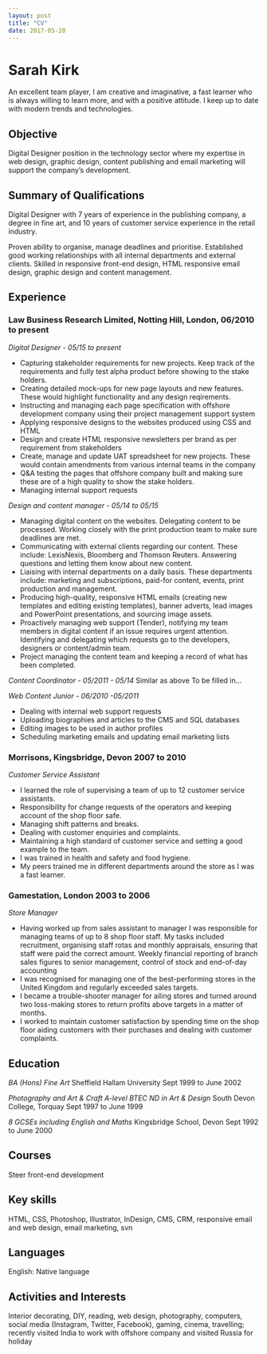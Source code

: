 ```yaml
---
layout: post
title: "CV"
date: 2017-05-20
---
```


# Sarah Kirk

An excellent team player, I am creative and imaginative, a fast learner who is always willing to learn more, and with a positive attitude. I keep up to date with modern trends and technologies.

## Objective
Digital Designer position in the technology sector where my expertise in web design, graphic design, content publishing and email marketing will support the company’s development.

## Summary of Qualifications
Digital Designer with 7 years of experience in the publishing company, a degree in fine art, and 10 years of customer service experience in the retail industry.

Proven ability to organise, manage deadlines and prioritise.
Established good working relationships with all internal departments and external clients.
Skilled in responsive front-end design, HTML responsive email design, graphic design and content management.

## Experience
### Law Business Research Limited, Notting Hill, London, 06/2010 to present
*Digital Designer - 05/15 to present*
- Capturing stakeholder requirements for new projects. Keep track of the requirements and fully test alpha product before showing to the stake holders. 
- Creating detailed mock-ups for new page layouts and new features. These would highlight functionality and any design reqirements.
- Instructing and managing each page specification with offshore development company using their project management support system
- Applying responsive designs to the websites produced using CSS and HTML
- Design and create HTML responsive newsletters per brand as per requirement from stakeholders
- Create, manage and update UAT spreadsheet for new projects. These would contain amendments from various internal teams in the company
- Q&A testing the pages that offshore company built and making sure these are of a high quality to show the stake holders.
- Managing internal support requests 

*Design and content manager - 05/14 to 05/15*
- Managing digital content on the websites. Delegating content to be processed. Working closely with the print production team to make sure deadlines are met.
- Communicating with external clients regarding our content. These include: LexisNexis, Bloomberg and Thomson Reuters. Answering questions and letting them know about new content. 
- Liaising with internal departments on a daily basis. These departments include: marketing and subscriptions, paid-for content, events, print production and management.
- Producing high-quality, responsive HTML emails (creating new templates and editing existing templates), banner adverts, lead images and PowerPoint presentations, and sourcing image assets.
- Proactively managing web support (Tender), notifying my team members in digital content if an issue requires urgent attention. Identifying and delegating which requests go to the developers, designers or content/admin team.
- Project managing the content team and keeping a record of what has been completed.

*Content Coordinator - 05/2011 - 05/14*
Similar as above 
To be filled in...

*Web Content Junior - 06/2010 -05/2011*
- Dealing with internal web support requests
- Uploading biographies and articles to the CMS and SQL databases
- Editing images to be used in author profiles
- Scheduling marketing emails and updating email marketing lists

### Morrisons, Kingsbridge, Devon	2007 to 2010
*Customer Service Assistant*
- I learned the role of supervising a team of up to 12 customer service assistants.	
- Responsibility for change requests of the operators and keeping account of the shop floor safe.
- Managing shift patterns and breaks.
- Dealing with customer enquiries and complaints.
- Maintaining a high standard of customer service and setting a good example to the team.
- I was trained in health and safety and food hygiene.
- My peers trained me in different departments around the store as I was a fast learner.

### Gamestation, London	2003 to 2006
*Store Manager*
- Having worked up from sales assistant to manager I was responsible for managing teams of up to 8 shop floor staff. My tasks included recruitment, organising staff rotas and monthly appraisals, ensuring that staff were paid the correct amount. Weekly financial reporting of branch sales figures to senior management, control of stock and end-of-day accounting
- I was recognised for managing one of the best-performing stores in the United Kingdom and regularly exceeded sales targets.
- I became a trouble-shooter manager for ailing stores and turned around two loss-making stores to return profits above targets in a matter of months.
- I worked to maintain customer satisfaction by spending time on the shop floor aiding customers with their purchases and dealing with customer complaints.


## Education
*BA (Hons) Fine Art*
Sheffield Hallam University	Sept 1999 to June 2002

*Photography and Art & Craft A-level*
*BTEC ND in Art & Design*
South Devon College, Torquay	Sept 1997 to June 1999

*8 GCSEs including English and Maths* 
Kingsbridge School, Devon	Sept 1992 to June 2000

## Courses 
Steer front-end development 

## Key skills
HTML, CSS, Photoshop, Illustrator, InDesign, CMS, CRM, responsive email and web design, email marketing, svn

## Languages
English: Native language

## Activities and Interests	

Interior decorating, DIY, reading, web design, photography, computers, social media (Instagram, Twitter, Facebook), gaming, cinema, travelling; recently visited India to work with offshore company and visited Russia for holiday


